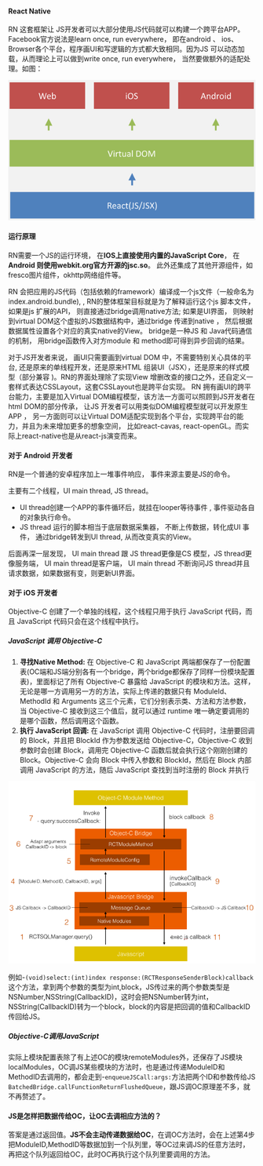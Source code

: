 #### React Native

RN 这套框架让 JS开发者可以大部分使用JS代码就可以构建一个跨平台APP。 Facebook官方说法是learn once, run everywhere， 即在android 、 ios、 Browser各个平台，程序画UI和写逻辑的方式都大致相同。因为JS 可以动态加载，从而理论上可以做到write once, run everywhere， 当然要做额外的适配处理。如图：

![](/assets/rn1.png)

#### 运行原理

RN需要一个JS的运行环境， 在**IOS上直接使用内置的JavaScript Core**， 在**Android 则使用webkit.org官方开源的jsc.so**。 此外还集成了其他开源组件，如fresco图片组件，okhttp网络组件等。

RN 会把应用的JS代码（包括依赖的framework）编译成一个js文件（一般命名为index.android.bundle), , RN的整体框架目标就是为了解释运行这个js 脚本文件，如果是js 扩展的API， 则直接通过bridge调用native方法; 如果是UI界面， 则映射到virtual DOM这个虚拟的JS数据结构中，通过bridge 传递到native ， 然后根据数据属性设置各个对应的真实native的View。 bridge是一种JS 和 Java代码通信的机制， 用bridge函数传入对方module 和 method即可得到异步回调的结果。

对于JS开发者来说， 画UI只需要画到virtual DOM 中，不需要特别关心具体的平台, 还是原来的单线程开发，还是原来HTML 组装UI（JSX），还是原来的样式模型（部分兼容 )。RN的界面处理除了实现View 增删改查的接口之外，还自定义一套样式表达CSSLayout，这套CSSLayout也是跨平台实现。 RN 拥有画UI的跨平台能力，主要是加入Virtual DOM编程模型，该方法一方面可以照顾到JS开发者在html DOM的部分传承， 让JS 开发者可以用类似DOM编程模型就可以开发原生APP ， 另一方面则可以让Virtual DOM适配实现到各个平台，实现跨平台的能力，并且为未来增加更多的想象空间， 比如react-cavas, react-openGL。而实际上react-native也是从react-js演变而来。


#### 对于 Android 开发者

RN是一个普通的安卓程序加上一堆事件响应， 事件来源主要是JS的命令。

主要有二个线程，UI main thread, JS thread。 

* UI thread创建一个APP的事件循环后，就挂在looper等待事件 , 事件驱动各自的对象执行命令。 
* JS thread 运行的脚本相当于底层数据采集器， 不断上传数据，转化成UI 事件， 通过bridge转发到UI thread, 从而改变真实的View。 

后面再深一层发现， UI main thread 跟 JS thread更像是CS 模型，JS thread更像服务端， UI main thread是客户端， UI main thread 不断询问JS thread并且请求数据，如果数据有变，则更新UI界面。

#### 对于 iOS 开发者

Objective-C 创建了一个单独的线程，这个线程只用于执行 JavaScript 代码，而且 JavaScript 代码只会在这个线程中执行。


##### JavaScript 调用 Objective-C

1. **寻找Native Method:** 在 Objective-C 和 JavaScript 两端都保存了一份配置表(OC端和JS端分别各有一个bridge，两个bridge都保存了同样一份模块配置表)，里面标记了所有 Objective-C 暴露给 JavaScript 的模块和方法。这样，无论是哪一方调用另一方的方法，实际上传递的数据只有 ModuleId、MethodId 和 Arguments 这三个元素，它们分别表示类、方法和方法参数，当 Objective-C 接收到这三个值后，就可以通过 runtime 唯一确定要调用的是哪个函数，然后调用这个函数。
2. **执行 JavaScript 回调:** 在 JavaScript 调用 Objective-C 代码时，注册要回调的 Block，并且把 BlockId 作为参数发送给 Objective-C，Objective-C 收到参数时会创建 Block，调用完 Objective-C 函数后就会执行这个刚刚创建的 Block。Objective-C 会向 Block 中传入参数和 BlockId，然后在 Block 内部调用 JavaScript 的方法，随后 JavaScript 查找到当时注册的 Block 并执行

![](/assets/rn2.png)

例如-`(void)select:(int)index response:(RCTResponseSenderBlock)callback` 这个方法，拿到两个参数的类型为int,block，JS传过来的两个参数类型是NSNumber,NSString(CallbackID)，这时会把NSNumber转为int，NSString(CallbackID)转为一个block，block的内容是把回调的值和CallbackID传回给JS。

##### Objective-C调用JavaScript

实际上模块配置表除了有上述OC的模块remoteModules外，还保存了JS模块localModules，OC调JS某些模块的方法时，也是通过传递ModuleID和MethodID去调用的，都会走到-`enqueueJSCall:args:`方法把两个ID和参数传给JS `BatchedBridge.callFunctionReturnFlushedQueue`，跟JS调OC原理差不多，就不再赘述了。

#### JS是怎样把数据传给OC，让OC去调相应方法的？

答案是通过返回值。**JS不会主动传递数据给OC**，在调OC方法时，会在上述第4步把ModuleID,MethodID等数据加到一个队列里，等OC过来调JS的任意方法时，再把这个队列返回给OC，此时OC再执行这个队列里要调用的方法。

